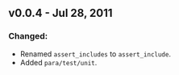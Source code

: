 v0.0.4 - Jul 28, 2011
---------------------

### Changed:
  * Renamed `assert_includes` to `assert_include`.
  * Added `para/test/unit`.

